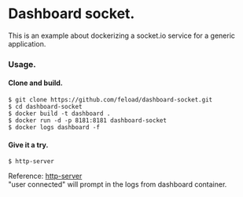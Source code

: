 # Dashboard socket.
This is an example about dockerizing a socket.io service for a generic application.

### Usage.

#### Clone and build.
```
$ git clone https://github.com/feload/dashboard-socket.git  
$ cd dashboard-socket  
$ docker build -t dashboard .  
$ docker run -d -p 8181:8181 dashboard-socket  
$ docker logs dashboard -f  
```

#### Give it a try.
```
$ http-server
```
Reference: [http-server](https://github.com/indexzero/http-server)   
"user connected" will prompt in the logs from dashboard container.  
